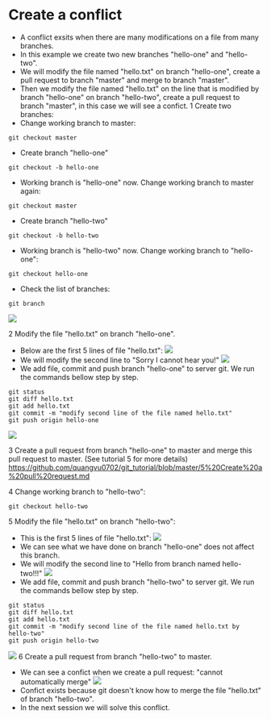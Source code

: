 # Create a conflict
  - A conflict exsits when there are many modifications on a file from many branches.
  - In this example we create two new branches "hello-one" and "hello-two". 
  - We will modify the file named "hello.txt" on branch "hello-one", create a pull request to branch "master" and merge to branch "master".
  - Then we modify the file named "hello.txt" on the line that is modified by branch "hello-one" on branch "hello-two", create a pull request to branch "master", in this case we will see a confict.
1 Create two branches:
  - Change working branch to master:
  ```
  git checkout master
  ```
  - Create branch "hello-one"
  ```
  git checkout -b hello-one
  ```
  - Working branch is "hello-one" now. Change working branch to master again:
  ```
  git checkout master
  ```
  - Create branch "hello-two"
  ```
  git checkout -b hello-two
  ```
  - Working branch is "hello-two" now. Change working branch to "hello-one":
  ```
  git checkout hello-one
  ```
  - Check the list of branches:
  ```
  git branch
  ```
  ![](https://github.com/quangvu0702/git_tutorial/blob/master/images/conflict1.png)
  
2 Modify the file "hello.txt" on branch "hello-one".
  - Below are the first 5 lines of file "hello.txt":
  ![](https://github.com/quangvu0702/git_tutorial/blob/master/images/conflict2.png)
  - We will modify the second line to "Sorry I cannot hear you!"
  ![](https://github.com/quangvu0702/git_tutorial/blob/master/images/conflict3.png)
  - We add file, commit and push branch "hello-one" to server git. We run the commands bellow step by step.
  ```
  git status
  git diff hello.txt
  git add hello.txt
  git commit -m "modify second line of the file named hello.txt"
  git push origin hello-one
  ```
  ![](https://github.com/quangvu0702/git_tutorial/blob/master/images/conflict4.png)
 
3 Create a pull request from branch "hello-one" to master and merge this pull request to master. (See tutorial 5 for more details)
https://github.com/quangvu0702/git_tutorial/blob/master/5%20Create%20a%20pull%20request.md

4 Change working branch to "hello-two":
  ```
  git checkout hello-two
  ```
5 Modify the file "hello.txt" on branch "hello-two":
  - This is the first 5 lines of file "hello.txt":
  ![](https://github.com/quangvu0702/git_tutorial/blob/master/images/conflict2.png)
  - We can see what we have done on branch "hello-one" does not affect this branch.
  - We will modify the second line to "Hello from branch named hello-two!!!"
  ![](https://github.com/quangvu0702/git_tutorial/blob/master/images/conflict5.png)
  - We add file, commit and push branch "hello-two" to server git. We run the commands bellow step by step.
  ```
  git status
  git diff hello.txt
  git add hello.txt
  git commit -m "modify second line of the file named hello.txt by hello-two"
  git push origin hello-two
  ```
  ![](https://github.com/quangvu0702/git_tutorial/blob/master/images/conflict6.png)
 6 Create a pull request from branch "hello-two" to master.
   - We can see a confict when we create a pull request: "cannot automatically merge"
   ![](https://github.com/quangvu0702/git_tutorial/blob/master/images/conflict7.png)
   - Confict exists because git doesn't know how to merge the file "hello.txt" of branch "hello-two".
   - In the next session we will solve this conflict.
 
 
